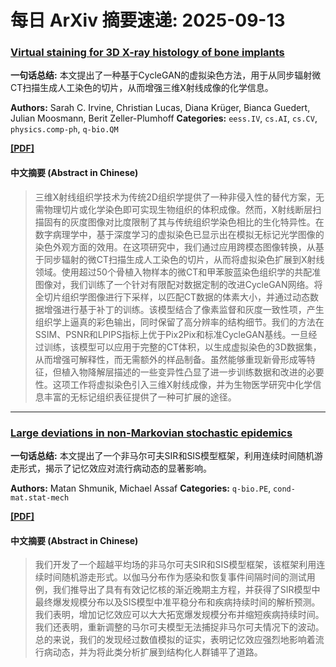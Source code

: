 # 每日 ArXiv 摘要速递: 2025-09-13

### [Virtual staining for 3D X-ray histology of bone implants](https://arxiv.org/abs/2509.09235)

**一句话总结:** 本文提出了一种基于CycleGAN的虚拟染色方法，用于从同步辐射微CT扫描生成人工染色的切片，从而增强三维X射线成像的化学信息。

**Authors:** Sarah C. Irvine, Christian Lucas, Diana Krüger, Bianca Guedert, Julian Moosmann, Berit Zeller-Plumhoff
**Categories:** `eess.IV`, `cs.AI`, `cs.CV`, `physics.comp-ph`, `q-bio.QM`

[**[PDF]**](https://arxiv.org/pdf/2509.09235)

#### 中文摘要 (Abstract in Chinese)

> 三维X射线组织学技术为传统2D组织学提供了一种非侵入性的替代方案，无需物理切片或化学染色即可实现生物组织的体积成像。然而，X射线断层扫描固有的灰度图像对比度限制了其与传统组织学染色相比的生化特异性。在数字病理学中，基于深度学习的虚拟染色已显示出在模拟无标记光学图像的染色外观方面的效用。在这项研究中，我们通过应用跨模态图像转换，从基于同步辐射的微CT扫描生成人工染色的切片，从而将虚拟染色扩展到X射线领域。使用超过50个骨植入物样本的微CT和甲苯胺蓝染色组织学的共配准图像对，我们训练了一个针对有限配对数据定制的改进CycleGAN网络。将全切片组织学图像进行下采样，以匹配CT数据的体素大小，并通过动态数据增强进行基于补丁的训练。该模型结合了像素监督和灰度一致性项，产生组织学上逼真的彩色输出，同时保留了高分辨率的结构细节。我们的方法在SSIM、PSNR和LPIPS指标上优于Pix2Pix和标准CycleGAN基线。一旦经过训练，该模型可以应用于完整的CT体积，以生成虚拟染色的3D数据集，从而增强可解释性，而无需额外的样品制备。虽然能够重现新骨形成等特征，但植入物降解层描述的一些变异性凸显了进一步训练数据和改进的必要性。这项工作将虚拟染色引入三维X射线成像，并为生物医学研究中化学信息丰富的无标记组织表征提供了一种可扩展的途径。

---

### [Large deviations in non-Markovian stochastic epidemics](https://arxiv.org/abs/2509.09480)

**一句话总结:** 本文提出了一个非马尔可夫SIR和SIS模型框架，利用连续时间随机游走形式，揭示了记忆效应对流行病动态的显著影响。

**Authors:** Matan Shmunik, Michael Assaf
**Categories:** `q-bio.PE`, `cond-mat.stat-mech`

[**[PDF]**](https://arxiv.org/pdf/2509.09480)

#### 中文摘要 (Abstract in Chinese)

> 我们开发了一个超越平均场的非马尔可夫SIR和SIS模型框架，该框架利用连续时间随机游走形式。以伽马分布作为感染和恢复事件间隔时间的测试用例，我们推导出了具有有效记忆核的渐近晚期主方程，并获得了SIR模型中最终爆发规模分布以及SIS模型中准平稳分布和疾病持续时间的解析预测。我们表明，增加记忆效应可以大大拓宽爆发规模分布并缩短疾病持续时间。我们还表明，重新调整的马尔可夫模型无法捕捉非马尔可夫情况下的波动。总的来说，我们的发现经过数值模拟的证实，表明记忆效应强烈地影响着流行病动态，并为将此类分析扩展到结构化人群铺平了道路。
